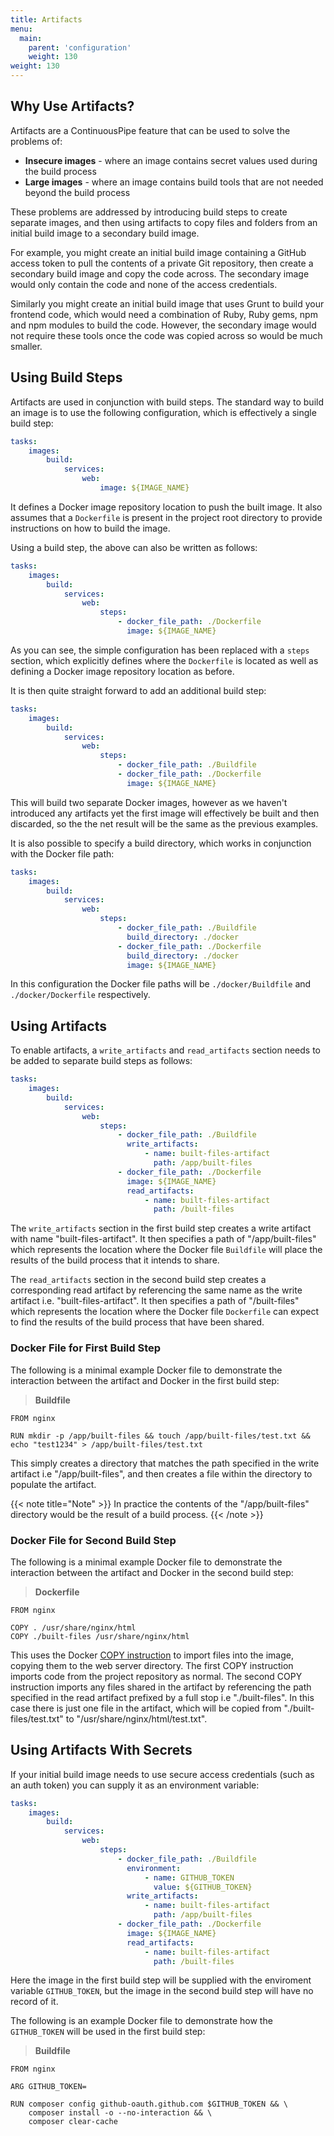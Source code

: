 ```yaml
---
title: Artifacts
menu:
  main:
    parent: 'configuration'
    weight: 130
weight: 130
---
```


## Why Use Artifacts?

Artifacts are a ContinuousPipe feature that can be used to solve the problems of:

* **Insecure images** - where an image contains secret values used during the build process
* **Large images** - where an image contains build tools that are not needed beyond the build process

These problems are addressed by introducing build steps to create separate images, and then using artifacts to copy files and folders from an initial build image to a secondary build image. 

For example, you might create an initial build image containing a GitHub access token to pull the contents of a private Git repository, then create a secondary build image and copy the code across. The secondary image would only contain the code and none of the access credentials.

Similarly you might create an initial build image that uses Grunt to build your frontend code, which would need a combination of Ruby, Ruby gems, npm and npm modules to build the code. However, the secondary image would not require these tools once the code was copied across so would be much smaller.

## Using Build Steps

Artifacts are used in conjunction with build steps. The standard way to build an image is to use the following configuration, which is effectively a single build step:

``` yaml
tasks:
    images:
        build:
            services:
                web:
                    image: ${IMAGE_NAME}
```

It defines a Docker image repository location to push the built image. It also assumes that a `Dockerfile` is present in the project root directory to provide instructions on how to build the image. 

Using a build step, the above can also be written as follows:

``` yaml
tasks:
    images:
        build:
            services:
                web:
                    steps:
                        - docker_file_path: ./Dockerfile
                          image: ${IMAGE_NAME} 
```

As you can see, the simple configuration has been replaced with a `steps` section, which explicitly defines where the `Dockerfile` is located as well as defining a Docker image repository location as before.

It is then quite straight forward to add an additional build step: 

``` yaml
tasks:
    images:
        build:
            services:
                web:
                    steps:
                        - docker_file_path: ./Buildfile
                        - docker_file_path: ./Dockerfile
                          image: ${IMAGE_NAME} 
```

This will build two separate Docker images, however as we haven't introduced any artifacts yet the first image will effectively be built and then discarded, so the the net result will be the same as the previous examples.

It is also possible to specify a build directory, which works in conjunction with the Docker file path: 

``` yaml
tasks:
    images:
        build:
            services:
                web:
                    steps:
                        - docker_file_path: ./Buildfile
                          build_directory: ./docker
                        - docker_file_path: ./Dockerfile
                          build_directory: ./docker
                          image: ${IMAGE_NAME} 
```

In this configuration the Docker file paths will be `./docker/Buildfile` and `./docker/Dockerfile` respectively.

## Using Artifacts

To enable artifacts, a `write_artifacts` and `read_artifacts` section needs to be added to separate build steps as follows:

``` yaml
tasks:
    images:
        build:
            services:
                web:
                    steps:
                        - docker_file_path: ./Buildfile
                          write_artifacts:
                              - name: built-files-artifact
                                path: /app/built-files
                        - docker_file_path: ./Dockerfile
                          image: ${IMAGE_NAME}
                          read_artifacts:
                              - name: built-files-artifact
                                path: /built-files
```

The `write_artifacts` section in the first build step creates a write artifact with name "built-files-artifact". It then specifies a path of "/app/built-files" which represents the location where the Docker file `Buildfile` will place the results of the build process that it intends to share. 

The `read_artifacts` section in the second build step creates a corresponding read artifact by referencing the same name as the write artifact i.e. "built-files-artifact". It then specifies a path of "/built-files" which represents the location where the Docker file `Dockerfile` can expect to find the results of the build process that have been shared.

### Docker File for First Build Step

The following is a minimal example Docker file to demonstrate the interaction between the artifact and Docker in the first build step:

> **Buildfile**
```
FROM nginx

RUN mkdir -p /app/built-files && touch /app/built-files/test.txt && echo "test1234" > /app/built-files/test.txt
```

This simply creates a directory that matches the path specified in the write artifact i.e "/app/built-files", and then creates a file within the directory to populate the artifact.

{{< note title="Note" >}}
In practice the contents of the "/app/built-files" directory would be the result of a build process.
{{< /note >}}

### Docker File for Second Build Step

The following is a minimal example Docker file to demonstrate the interaction between the artifact and Docker in the second build step:

> **Dockerfile**
```
FROM nginx

COPY . /usr/share/nginx/html
COPY ./built-files /usr/share/nginx/html
```

This uses the Docker [COPY instruction](https://docs.docker.com/engine/reference/builder/#copy) to import files into the image, copying them to the web server directory. The first COPY instruction imports code from the project repository as normal. The second COPY instruction imports any files shared in the artifact by referencing the path specified in the read artifact prefixed by a full stop i.e "./built-files". In this case there is just one file in the artifact, which will be copied from "./built-files/test.txt" to "/usr/share/nginx/html/test.txt".

## Using Artifacts With Secrets

If your initial build image needs to use secure access credentials (such as an auth token) you can supply it as an environment variable:

``` yaml
tasks:
    images:
        build:
            services:
                web:
                    steps:
                        - docker_file_path: ./Buildfile
                          environment:
                              - name: GITHUB_TOKEN
                                value: ${GITHUB_TOKEN}
                          write_artifacts:
                              - name: built-files-artifact
                                path: /app/built-files
                        - docker_file_path: ./Dockerfile
                          image: ${IMAGE_NAME}
                          read_artifacts:
                              - name: built-files-artifact
                                path: /built-files
```

Here the image in the first build step will be supplied with the enviroment variable `GITHUB_TOKEN`, but the image in the second build step will have no record of it.

The following is an example Docker file to demonstrate how the `GITHUB_TOKEN` will be used in the first build step:

> **Buildfile**
```
FROM nginx

ARG GITHUB_TOKEN=

RUN composer config github-oauth.github.com $GITHUB_TOKEN && \
    composer install -o --no-interaction && \
    composer clear-cache
```

